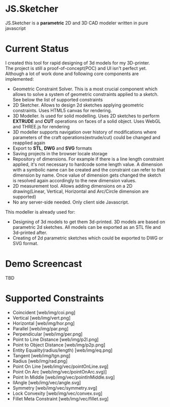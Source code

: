 JS.Sketcher
===========

JS.Sketcher is a **parametric** 2D and 3D CAD modeler written in pure javascript
  
Current Status
==============

I created this tool for rapid designing of 3d models for my 3D-printer.  
The project is still a proof-of-concept(POC) and UI isn't perfect yet. 
Although a lot of work done and following core components are implemented:

* Geometric Constraint Solver. This is a most crucial component which allows to solve a system of geometric constraints applied to a sketch. 
  See below the list of supported constraints
* 2D Sketcher. Allows to design 2d sketches applying geometric constraints. Uses HTML5 canvas for rendering.      
* 3D Modeller. Is used for solid modelling. Uses 2D sketches to perform **EXTRUDE** and **CUT** operations on faces of a solid object. Uses WebGL and THREE.js for rendering
* 3D modeller supports navigation over history of modifications where parameters of the craft operations(extrude/cut) could be changed and reapplied again   
* Export to **STL**, **DWG** and **SVG** formats
* Saving projects in the browser locale storage
* Repository of dimensions. For example if there is a line length constraint applied, it's not necessary to hardcode some length value. 
  A dimension with a symbolic name can be created and the constraint can refer to that dimension by name. 
  Once value of dimension gets changed the sketch is resolved again accordingly to the new dimension values.  
* 2D measurement tool. Allows adding dimensions on a 2D drawing(Linear, Vertical, Horizontal and Arc/Circle dimension are supported)
* No any server-side needed. Only client side Javascript. 

This modeller is already used for:

* Designing of 3d models to get them 3d-printed. 3D models are based on parametric 2d sketches. All models can be exported as an STL file and 3d-printed after.     
* Creating of 2d parametric sketches which could be exported to DWG or SVG format.   

Demo Screencast
===============

TBD

Supported Constraints
=====================

* Coincident [web/img/coi.png]
* Vertical [web/img/vert.png]
* Horizontal [web/img/hor.png]
* Parallel [web/img/par.png]
* Perpendicular [web/img/per.png]
* Point to Line Distance [web/img/p2l.png]
* Point to Object Distance [web/img/p2p.png]
* Entity Equality(radius/length) [web/img/eq.png]
* Tangent [web/img/tgn.png]
* Radius [web/img/rad.png]
* Point On Line [web/img/vec/pointOnLine.svg]
* Point On Arc [web/img/vec/pointOnArc.svg)]
* Point In Middle [web/img/vec/pointInMiddle.svg]
* llAngle [web/img/vec/angle.svg]
* Symmetry [web/img/vec/symmetry.svg]
* Lock Convexity [web/img/vec/convex.svg]
* Fillet Meta Constraint [web/img/vec/fillet.svg]

